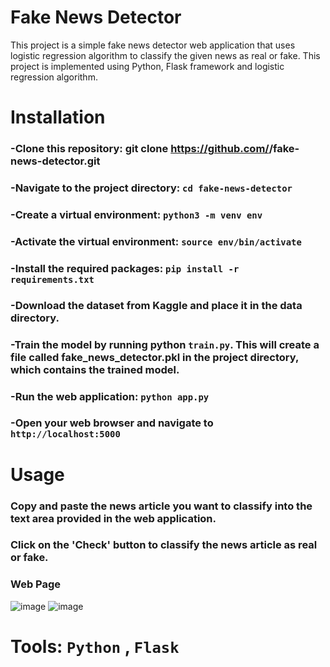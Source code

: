 # Fake News Detector 
This project is a simple fake news detector web application that uses logistic regression algorithm to classify the given news as real or fake. This project is implemented using Python, Flask framework and logistic regression algorithm.

# Installation
### -Clone this repository: git clone https://github.com/<your-username>/fake-news-detector.git
### -Navigate to the project directory: `cd fake-news-detector`
### -Create a virtual environment: `python3 -m venv env`
### -Activate the virtual environment: `source env/bin/activate`
### -Install the required packages: `pip install -r requirements.txt`
### -Download the dataset from Kaggle and place it in the data directory.
### -Train the model by running python `train.py`. This will create a file called fake_news_detector.pkl in the project directory, which contains the trained model.
### -Run the web application: `python app.py`
### -Open your web browser and navigate to `http://localhost:5000`

# Usage
### Copy and paste the news article you want to classify into the text area provided in the web application.
### Click on the 'Check' button to classify the news article as real or fake.

### Web Page
  ![image](https://user-images.githubusercontent.com/116962572/224257144-69799e00-2448-4571-808f-9dd2fbac03f1.png)
  ![image](https://user-images.githubusercontent.com/116962572/224257026-af2b325b-3fc3-439e-9afb-4152d9555667.png)
  
# Tools: `Python` , `Flask`
  
